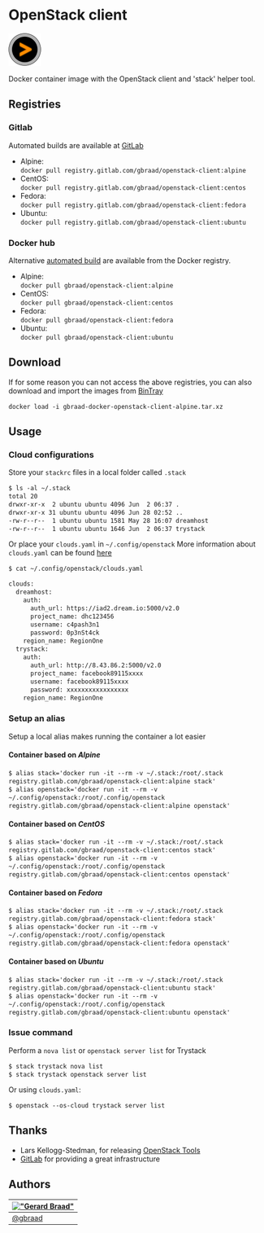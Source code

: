 OpenStack client
================

!["Prompt"](https://raw.githubusercontent.com/gbraad/assets/gh-pages/icons/prompt-icon-64.png)


Docker container image with the OpenStack client and 'stack' helper tool.


Registries
----------

### Gitlab

Automated builds are available at [GitLab](https://gitlab.com/gbraad/openstack-client)

  * Alpine:  
    `docker pull registry.gitlab.com/gbraad/openstack-client:alpine`
  * CentOS:  
    `docker pull registry.gitlab.com/gbraad/openstack-client:centos`
  * Fedora:  
    `docker pull registry.gitlab.com/gbraad/openstack-client:fedora`
  * Ubuntu:  
    `docker pull registry.gitlab.com/gbraad/openstack-client:ubuntu`


### Docker hub

Alternative [automated build](https://hub.docker.com/r/gbraad/openstack-client/)
are available from the Docker registry.

  * Alpine:  
    `docker pull gbraad/openstack-client:alpine`
  * CentOS:  
    `docker pull gbraad/openstack-client:centos`
  * Fedora:  
    `docker pull gbraad/openstack-client:fedora`
  * Ubuntu:  
    `docker pull gbraad/openstack-client:ubuntu`


Download
--------

If for some reason you can not access the above registries, you can also download
and import the images from [BinTray](https://bintray.com/gbraad/generic/docker-openstack-client)

```
docker load -i gbraad-docker-openstack-client-alpine.tar.xz
```


Usage
-----

### Cloud configurations
Store your `stackrc` files in a local folder called `.stack`

```
$ ls -al ~/.stack
total 20
drwxr-xr-x  2 ubuntu ubuntu 4096 Jun  2 06:37 .
drwxr-xr-x 31 ubuntu ubuntu 4096 Jun 28 02:52 ..
-rw-r--r--  1 ubuntu ubuntu 1581 May 28 16:07 dreamhost
-rw-r--r--  1 ubuntu ubuntu 1646 Jun  2 06:37 trystack
```

Or place your `clouds.yaml` in `~/.config/openstack` More information about
`clouds.yaml` can be found [here](http://docs.openstack.org/developer/python-openstackclient/configuration.html)

```
$ cat ~/.config/openstack/clouds.yaml
```

    clouds:
      dreamhost:
        auth:
          auth_url: https://iad2.dream.io:5000/v2.0
          project_name: dhc123456
          username: c4pash3n1
          password: 0p3nSt4ck
        region_name: RegionOne
      trystack:
        auth:
          auth_url: http://8.43.86.2:5000/v2.0
          project_name: facebook89115xxxx
          username: facebook89115xxxx
          password: xxxxxxxxxxxxxxxxx
        region_name: RegionOne


### Setup an alias

Setup a local alias makes running the container a lot easier


#### Container based on _Alpine_

```
$ alias stack='docker run -it --rm -v ~/.stack:/root/.stack registry.gitlab.com/gbraad/openstack-client:alpine stack'
$ alias openstack='docker run -it --rm -v ~/.config/openstack:/root/.config/openstack registry.gitlab.com/gbraad/openstack-client:alpine openstack'
```


#### Container based on _CentOS_

```
$ alias stack='docker run -it --rm -v ~/.stack:/root/.stack registry.gitlab.com/gbraad/openstack-client:centos stack'
$ alias openstack='docker run -it --rm -v ~/.config/openstack:/root/.config/openstack registry.gitlab.com/gbraad/openstack-client:centos openstack'
```


#### Container based on _Fedora_

```
$ alias stack='docker run -it --rm -v ~/.stack:/root/.stack registry.gitlab.com/gbraad/openstack-client:fedora stack'
$ alias openstack='docker run -it --rm -v ~/.config/openstack:/root/.config/openstack registry.gitlab.com/gbraad/openstack-client:fedora openstack'
```


#### Container based on _Ubuntu_

```
$ alias stack='docker run -it --rm -v ~/.stack:/root/.stack registry.gitlab.com/gbraad/openstack-client:ubuntu stack'
$ alias openstack='docker run -it --rm -v ~/.config/openstack:/root/.config/openstack registry.gitlab.com/gbraad/openstack-client:ubuntu openstack'
```


### Issue command

Perform a `nova list` or `openstack server list` for Trystack

```
$ stack trystack nova list
$ stack trystack openstack server list
```

Or using `clouds.yaml`:
```
$ openstack --os-cloud trystack server list
```


Thanks
------

  * Lars Kellogg-Stedman, for releasing [OpenStack Tools](https://github.com/larsks/openstack-tools)
  * [GitLab](https://gitlab.com/) for providing a great infrastructure


Authors
-------

| [!["Gerard Braad"](http://gravatar.com/avatar/e466994eea3c2a1672564e45aca844d0.png?s=60)](http://gbraad.nl "Gerard Braad <me@gbraad.nl>") |
|---|
| [@gbraad](https://twitter.com/gbraad) |
